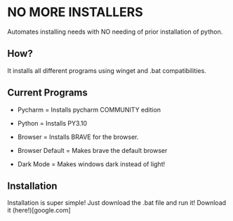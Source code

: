 # NO MORE INSTALLERS
Automates installing needs with NO needing of prior installation of python.

## How?
It installs all different programs using winget and .bat compatibilities.

## Current Programs

- Pycharm = Installs pycharm COMMUNITY edition

- Python = Installs PY3.10

- Browser = Installs BRAVE for the browser.

- Browser Default = Makes brave the default browser

- Dark Mode = Makes windows dark instead of light!

## Installation
Installation is super simple! Just download the .bat file and run it! Download it (here!)[google.com]
